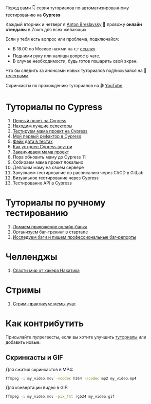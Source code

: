 Перед вами 👇 серия туториалов по автоматизированному тестированию на **Cypress**

Каждый вторник и четверг я [Anton Breslavsky](https://t.me/breslavsky_anton) 🤙 провожу **онлайн стендапы** в Zoom для всех желающих.

Если у тебя есть вопрос или проблема, подключайся:
* В 18.00 по Москве нажми на 👉 [ссылку](https://us05web.zoom.us/j/6630696938?pwd=UktVaVkxL0puajd5T3ZicHZPY2FuUT09)
* Подними руку или напиши вопрос в чате.
* В случае необходимости, будь готов пошарить свой экран.

Что бы следить за анонсами новых туториалов подписывайся на 🔔 [телеграмм](https://t.me/epic_one_hour)

Скринкасты по прохождению туториалов на 🎬
[YouTube](https://www.youtube.com/channel/UCYYx1A6P0GNZqD3GQd5pSXA)

# Туториалы по Cypress

1. [Первый полет на Cypress](https://md.epic1h.com/cypress_test_flight)
1. [Находим лучшие селекторы](https://md.epic1h.com/best_selectors)
1. [Тестируем мама проект на Cypress](https://md.epic1h.com/test_mama_project)
1. [Мой первый рефактор в Cypress](https://md.epic1h.com/my_first_refactor)
1. [Фейк дата в тестах](https://md.epic1h.com/fake_data)
1. [Как устроен Cypress внутри](https://md.epic1h.com/deep_cypress)
1. [Заканчиваем мама проект](https://md.epic1h.com/finish_mama_project)
1. Пора обновить маму до Cypress 11
1. Собираем мама проект локально
1. Деплоим маму на своем сервере
1. Запускаем тестирование по расписанию через CI/CD в GitLab
1. Визуальное тестирование через Cypress
1. Тестирование API в Cypress

# Туториалы по ручному тестированию

1. [Ломаем приложение онлайн-банка](https://md.epic1h.com/became_a_tester)
1. [Организуем баг-трекинг в стартапе](https://md.epic1h.com/bug_tracking)
1. [Исследуем баги и пишем профессиональные баг-репорты](https://md.epic1h.com/perfect_bug_reports)

# Челленджы

1. [Спасти мир от хакера Hакатика](https://md.epic1h.com/save_the_world)

# Стримы

1. [Стрим-практикум: мемы учат](https://md.epic1h.com/memes_teach)

# Как контрибутить

Присылайте пулрегвесты, если вы хотите улучшить [туториалы](tutorials) или добавить новые.

## Скринкасты и GIF

Для сжатия скринкастов в MP4:
```bash
ffmpeg -i my_video.mov -vcodec h264 -acodec mp2 my_video.mp4
```

Для конвертации видео в GIF:
```bash
ffmpeg -i my_video.mov -pix_fmt rgb24 my_video.gif
```
